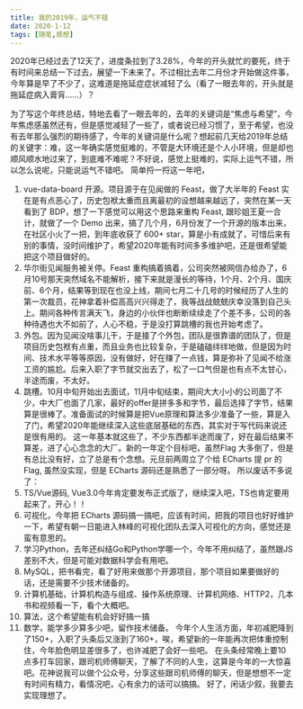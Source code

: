 ```yaml
---
title: 我的2019年，运气不错
date: 2020-1-12
tags: [随笔,感想]
---
```


2020年已经过去了12天了，进度条拉到了3.28%，今年的开头就忙的要死，终于有时间来总结一下过去，展望一下未来了。不过相比去年二月份才开始做这件事，今年算是早了不少了，这难道是拖延症症状减轻了么（看了一眼去年的，开头就是拖延症病入膏肓……）？
<!--more-->
为了写这个年终总结，特地去看了一眼去年的，去年的关键词是“焦虑与希望”，今年焦虑感虽然还有，但是感觉减轻了一些了，或者说已经习惯了，至于希望，也没有去年那么强烈的期待感了，今年的关键词是什么呢？想起前几天给2019年总结的关键字：难，这一年确实感觉挺难的，不管是大环境还是个人小环境，但是却也顺风顺水地过来了，到底难不难呢？不好说，感觉上挺难的，实际上运气不错，所以怎么说呢，只能说运气不错吧。
简单捋一捋这一年吧，
1. vue-data-board 开源。项目源于在见闻做的 Feast，做了大半年的 Feast 实在是有点恶心了，历史包袱太重而且离最初的设想越来越远了，突然在某一天看到了 BDP，想了一下感觉可以用这个思路来重构 Feast, 跟珍姐王夏一合计，就做了一个 Demo 出来，搞了几个月，6月份发了一个开源的版本出来，在社区小火了一把，到年底收获了 600+ star，算是小有成就了，可惜后来有别的事情，没时间维护了，希望2020年能有时间多多维护吧，还是很希望能把这个项目做好的。
2. 华尔街见闻服务被关停。Feast 重构搞着搞着，公司突然被网信办给办了，6月10号那天突然域名不能解析，接下来就是漫长的等待，1个月、2个月、国庆前、6个月，结果等到现在也没上线，期间七月二十几号的时候经历了人生的第一次裁员，花神拿着补偿高高兴兴得走了，我等战战兢兢庆幸没落到自己头上。期间各种传言满天飞，身边的小伙伴也断断续续走了个差不多，公司的各种待遇也大不如前了，人心不稳，于是没打算跳槽的我也开始考虑了。
3. 外包。因为见闻没啥事儿干，于是接了个外包，团队是很靠谱的团队了，但是项目历史包袱有点重，而且业务也比较复杂，于是磕磕绊绊地做，但是因为时间、技术水平等等原因，没有做好，好在赚了一点钱，算是弥补了见闻不给涨工资的尴尬。后来入职了字节就交出去了，松了一口气但是也有点不太甘心，半途而废，不太好。
4. 跳槽。10月中旬开始出去面试，11月中旬结束，期间大大小小的公司面了不少，中大厂也面了几家，最好的offer是拼多多和字节，最后选择了字节，结果算是很棒了。准备面试的时候算是把Vue原理和算法多少准备了一些，算是入了门，希望2020年能继续深入这些底层基础的东西，其实对于写代码来说还是很有用的。
这一年基本就这些了，不少东西都半途而废了，好在最后结果不算差，进了心心念念的大厂。新的一年定个目标吧，虽然Flag 大多倒了，但是有总比没有好，立了总是有个念想。元旦前两周立了个给 ECharts 提 pr 的 Flag, 虽然没实现，但是 ECharts 源码还是熟悉了一部分呀。
所以废话不多说了：
1. TS/Vue源码, Vue3.0今年肯定要发布正式版了，继续深入吧，TS也肯定要用起来了，开心！！
2. 可视化，今年把 ECharts 源码搞一搞吧，应该有时间，把我的项目也好好维护一下，希望有朝一日能进入林峰的可视化团队去深入可视化的方向，感觉还是蛮有意思的。
3. 学习Python，去年还纠结Go和Python学哪一个，今年不用纠结了，虽然跟JS差别不大，但是可能对数据科学会有用吧。
4. MySQL，把书看完，看了好用来做那个开源项目，那个项目如果要做好的话，还是需要不少技术储备的。
5. 计算机基础，计算机构造与组成、操作系统原理、计算机网络、HTTP2，几本书和视频看一下，看个大概吧。
6. 算法，这个希望能有机会好好搞一搞
7. 数学，能学多少算多少吧，留作技术储备。
今年个人生活方面，年初减肥降到了150+，入职了头条后又涨到了160+，唉，希望新的一年能再次把体重控制住，今年脸色明显差很多了，也许减肥了会好一些吧。
在头条经常晚上要10点多打车回家，跟司机师傅聊天，了解了不同的人生，这算是今年的一大惊喜吧。花神说我可以做个公众号，分享这些跟司机师傅的聊天，但是想想不一定有时间有精力，看情况吧，心有余力的话可以搞搞。
好了，闲话少叙，我要去实现理想了。